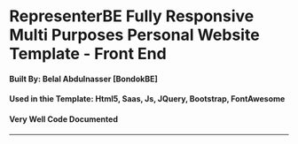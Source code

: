 # RepresenterBE Fully Responsive Multi Purposes Personal Website Template - Front End
#### Built By: Belal Abdulnasser [BondokBE]
#### Used in thie Template: Html5, Saas, Js, JQuery, Bootstrap, FontAwesome
#### Very Well Code Documented
-----------
